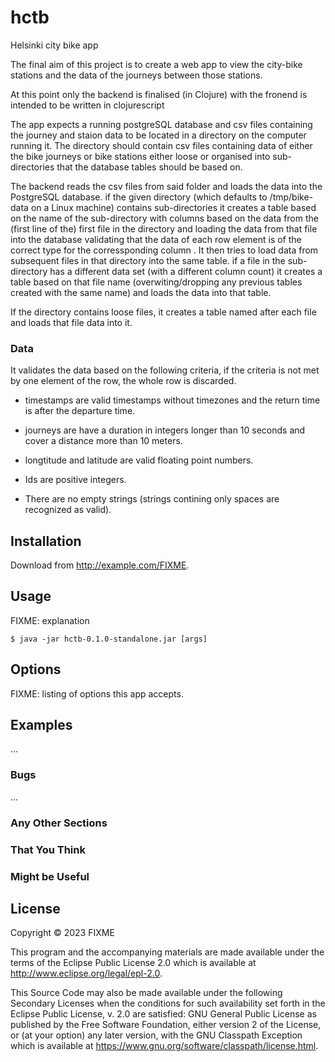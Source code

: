 # hctb

Helsinki city bike app 

The final aim of this project is to create a web app to view the city-bike stations and the data of the journeys between those stations.

At this point only the backend is finalised (in Clojure) with the fronend is intended to be written in clojurescript

The app expects a running postgreSQL database and csv files containing the journey and staion data to be located in a directory on the computer running it. The directory should contain csv files containing data of either the bike journeys or bike stations either loose or organised into sub-directories that the database tables should be based on. 

The backend reads the csv files from said folder and loads the data into the PostgreSQL database. if the given directory (which defaults to /tmp/bike-data on a Linux machine)
contains sub-directories it creates a table based on the name of the sub-directory with columns based on the data from the (first line of the) first file in the directory and loading the data from that file into the database validating that the data of each row element is of the correct type for the corressponding column . It then tries to load data from subsequent files in that directory into the same table. if a file in the sub-directory has a different data set (with a different column count) it creates a table based on that file name (overwiting/dropping any previous tables created with the same name) and loads the data into that table.

If the directory contains loose files, it creates a table named after each file and loads that file data into it.

### Data 
It validates the data based on the following criteria, if the criteria is not met by one element of the row, the whole row is discarded.

- timestamps are valid timestamps without timezones and the return time is after the departure time.

- journeys are have a duration in integers longer than 10 seconds and cover a distance more than 10 meters.

- longtitude and latitude are valid floating point numbers.

- Ids are positive integers.

- There are no empty strings (strings contining only spaces are recognized as valid).


## Installation

Download from http://example.com/FIXME.

## Usage
FIXME: explanation

    $ java -jar hctb-0.1.0-standalone.jar [args]

## Options

FIXME: listing of options this app accepts.

## Examples

...

### Bugs

...

### Any Other Sections
### That You Think
### Might be Useful

## License

Copyright © 2023 FIXME

This program and the accompanying materials are made available under the
terms of the Eclipse Public License 2.0 which is available at
http://www.eclipse.org/legal/epl-2.0.

This Source Code may also be made available under the following Secondary
Licenses when the conditions for such availability set forth in the Eclipse
Public License, v. 2.0 are satisfied: GNU General Public License as published by
the Free Software Foundation, either version 2 of the License, or (at your
option) any later version, with the GNU Classpath Exception which is available
at https://www.gnu.org/software/classpath/license.html.
